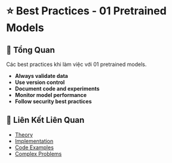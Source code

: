 # ⭐ Best Practices - 01 Pretrained Models

## 🎯 Tổng Quan

Các best practices khi làm việc với 01 pretrained models.

- **Always validate data**
- **Use version control**
- **Document code and experiments**
- **Monitor model performance**
- **Follow security best practices**

## 🔗 Liên Kết Liên Quan

- [Theory](./THEORY_01_pretrained_models.md)
- [Implementation](./IMPLEMENTATION_01_pretrained_models.md)
- [Code Examples](./CODE_EXAMPLES_01_pretrained_models.md)
- [Complex Problems](./COMPLEX_PROBLEMS.md)
